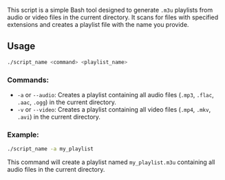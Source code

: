This script is a simple Bash tool designed to generate `.m3u` playlists from audio or video files in the current directory. It scans for files with specified extensions and creates a playlist file with the name you provide. 

## Usage

```bash
./script_name <command> <playlist_name>
```

### Commands:

- `-a` or `--audio`: Creates a playlist containing all audio files (`.mp3`, `.flac`, `.aac`, `.ogg`) in the current directory.
- `-v` or `--video`: Creates a playlist containing all video files (`.mp4`, `.mkv`, `.avi`) in the current directory.

### Example:

```bash
./script_name -a my_playlist
```

This command will create a playlist named `my_playlist.m3u` containing all audio files in the current directory.

